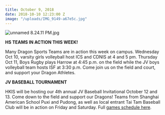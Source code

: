 ```yaml
---
title: October 9, 2018
date: 2018-10-10 12:23:00 Z
image: "/uploads/IMG_9149-a67e5c.jpg"
---
```


![unnamed 8.24.11 PM.jpg](/uploads/unnamed%208.24.11%20PM.jpg)

**HS TEAMS IN ACTION THIS WEEK!**

Many Dragon Sports Teams are in action this week on campus. Wednesday Oct 10, varsity girls volleyball host ICS and CDNIS at 4 and 5 pm. Thursday Oct 11, Boys Rugby plays Harrow at 4:45 p.m. on the field while the JV boys volleyball team hosts ISF at 3:30 p.m. Come join us on the field and court, and support your Dragon Athletes.

**JV BASEBALL TOURNAMENT**

HKIS will be hosting our 4th annual JV Baseball Invitational October 12 and 13. Come down to the field and support our Dragons! Teams from Shanghai American School Puxi and Pudong, as well as local entrant Tai Tam Baseball Club will be in action on Friday and Saturday. Full [games schedule here](https://hkis.us14.list-manage.com/track/click?u=f61be6100089c861d73d47a01&id=68ae29c7e6&e=9023f12060).